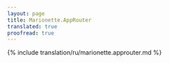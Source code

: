 ```yaml
---
layout: page
title: Marionette.AppRouter
translated: true
proofread: true
---
```


{% include translation/ru/marionette.approuter.md %}
